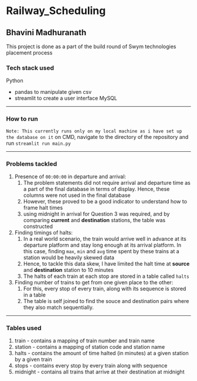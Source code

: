 # Railway_Scheduling

## Bhavini Madhuranath

This project is done as a part of the build round of Swym technologies placement process

### Tech stack used

Python

- pandas to manipulate given csv
- streamlit to create a user interface
  MySQL

---

### How to run

`Note: This currently runs only on my local machine as i have set up the database on it`
on CMD, navigate to the directory of the repository and run
`streamlit run main.py`

---

### Problems tackled

1. Presence of `00:00:00` in departure and arrival:
   1. The problem statements did not require arrival and departure time as a part of the final database in terms of display. Hence, these columns were not used in the final database
   2. However, these proved to be a good indicator to understand how to frame halt times
   3. using midnight in arrival for Question 3 was required, and by comparing **current** and **destination** stations, the table was constructed
2. Finding timings of halts:
   1. In a real world scenario, the train would arrive well in advance at its departure platform and stay long enough at its arrival platform. In this case, finding `max`, `min` and `avg` time spent by these trains at a station would be heavily skewed data
   2. Hence, to tackle this data skew, I have limited the halt time at **source** and **destination** station to 10 minutes
   3. The halts of each train at each stop are stored in a table called `halts`
3. Finding number of trains to get from one given place to the other:
   1. For this, every stop of every train, along with its sequence is stored in a table
   2. The table is self joined to find the souce and destination pairs where they also match sequentially.

---

### Tables used

1. train - contains a mapping of train number and train name
2. station - contains a mapping of station code and station name
3. halts - contains the amount of time halted (in minutes) at a given station by a given train
4. stops - contains every stop by every train along with sequence
5. midnight - contains all trains that arrive at their destination at midnight
